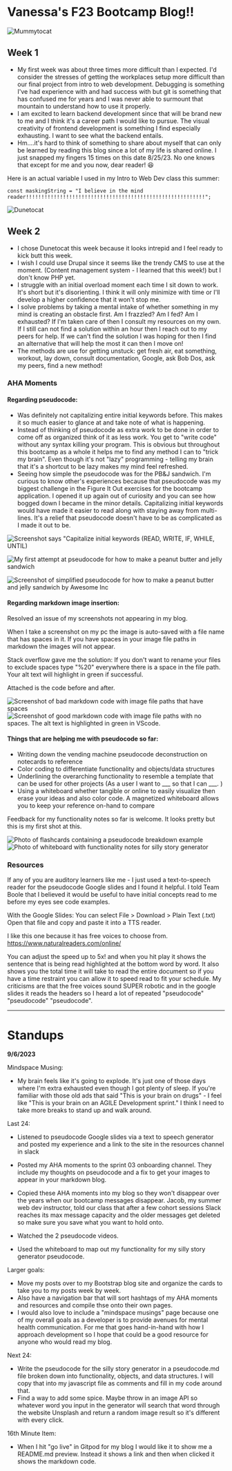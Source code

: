 # Vanessa's F23 Bootcamp Blog!!

![Mummytocat](img/mummytocat.gif)

## Week 1

- My first week was about three times more difficult than I expected.  I'd consider the stresses of getting the workplaces setup more difficult than our final project from intro to web development.  Debugging is something I've had experience with and had success with but git is something that has confused me for years and I was never able to surmount that mountain to understand how to use it properly.  
- I am excited to learn backend development since that will be brand new to me and I think it's a career path I would like to pursue.  The visual creativity of frontend development is something I find especially exhausting.  I want to see what the backend entails.
- Hm....it's hard to think of something to share about myself that can only be learned by reading this blog since a lot of my life is shared online.  I just snapped my fingers 15 times on this date 8/25/23.  No one knows that except for me and you now, dear reader! :laughing:

Here is an actual variable I used in my Intro to Web Dev class this summer:
```
const maskingString = "I believe in the mind reader!!!!!!!!!!!!!!!!!!!!!!!!!!!!!!!!!!!!!!!!!!!!!!!!!!!!!!!!!!";
```



![Dunetocat](img/dunetocat.png)

## Week 2

- I chose Dunetocat this week because it looks intrepid and I feel ready to kick butt this week.
- I wish I could use Drupal since it seems like the trendy CMS to use at the moment.  (Content management system - I learned that this week!) but I don't know PHP yet.
- I struggle with an initial overload moment each time I sit down to work.  It's short but it's disorienting.  I think it will only minimize with time or I'll develop a higher confidence that it won't stop me.
- I solve problems by taking a mental intake of whether something in my mind is creating an obstacle first.  Am I frazzled?  Am I fed?  Am I exhausted?  If I'm taken care of then I consult my resources on my own.  If I still can not find a solution within an hour then I reach out to my peers for help.  If we can't find the solution I was hoping for then I find an alternative that will help the most it can then I move on!
 - The methods are use for getting unstuck: get fresh air, eat something, workout, lay down, consult documentation, Google, ask Bob Dos, ask my peers, find a new method!

### AHA Moments

#### Regarding pseudocode:

- Was definitely not capitalizing entire initial keywords before.  This makes it so much easier to glance at and take note of what is happening.
- Instead of thinking of pseudocode as extra work to be done in order to come off as organized think of it as less work.  You get to "write code" without any syntax killing your program.  This is obvious but throughout this bootcamp as a whole it helps me to find any method I can to "trick my brain".  Even though it's not "lazy" programming - telling my brain that it's a shortcut to be lazy makes my mind feel refreshed.
- Seeing how simple the pseudocode was for the PB&J sandwich.  I'm curious to know other's experiences because that pseudocode was my biggest challenge in the Figure It Out exercises for the bootcamp application.  I opened it up again out of curiosity and you can see how bogged down I became in the minor details.  Capitalizing initial keywords would have made it easier to read along with staying away from multi-lines.  It's a relief that pseudocode doesn't have to be as complicated as I made it out to be.

![Screenshot says "Capitalize initial keywords (READ, WRITE, IF, WHILE, UNTIL)](img/Screenshot%202023-09-06%20092525.png)

![My first attempt at pseudocode for how to make a peanut butter and jelly sandwich](img/Screenshot%202023-09-06%20093042.png)

![Screenshot of simplified pseudocode for how to make a peanut butter and jelly sandwich by Awesome Inc](img/Screenshot%202023-09-06%20094548.png)

#### Regarding markdown image insertion:

Resolved an issue of my screenshots not appearing in my blog.

When I take a screenshot on my pc the image is auto-saved with a file name that has spaces in it.  If you have spaces in your image file paths in markdown the images will not appear.

Stack overflow gave me the solution: If you don't want to rename your files to exclude spaces type "%20" everywhere there is a space in the file path. Your alt text will highlight in green if successful.

Attached is the code before and after.

![Screenshot of bad markdown code with image file paths that have spaces](img/Screenshot%202023-09-06%20110159.png)
![Screenshot of good markdown code with image file paths with no spaces.  The alt text is highlighted in green in VScode.](img/Screenshot%202023-09-06%20110305.png)

#### Things that are helping me with pseudocode so far:

- Writing down the vending machine pseudocode deconstruction on notecards to reference
- Color coding to differentiate functionality and objects/data structures
- Underlining the overarching functionality to resemble a template that can be used for other projects (As a user I want to ___ so that I can ___. )
- Using a whiteboard whether tangible or online to easily visualize then erase your ideas and also color code.  A magnetized whiteboard allows you to keep your reference on-hand to compare

Feedback for my functionality notes so far is welcome.  It looks pretty but this is my first shot at this.

![Photo of flashcards containing a pseudocode breakdown example](img/PXL_20230906_181451386.jpg)
![Photo of whiteboard with functionality notes for silly story generator](img/PXL_20230906_181502588.jpg)

### Resources

If any of you are auditory learners like me - I just used a text-to-speech reader for the pseudocode Google slides and I found it helpful.  I told Team Boole that I believed it would be useful to have initial concepts read to me before my eyes see code examples.

With the Google Slides: You can select File > Download > Plain Text (.txt)
Open that file and copy and paste it into a TTS reader.

I like this one because it has free voices to choose from.
https://www.naturalreaders.com/online/

You can adjust the speed up to 5x! and when you hit play it shows the sentence that is being read highlighted at the bottom word by word.  It also shows you the total time it will take to read the entire document so if you have a time restraint you can allow it to speed read to fit your schedule.
My criticisms are that the free voices sound SUPER robotic and in the google slides it reads the headers so I heard a lot of repeated "pseudocode" "pseudocode" "pseudocode".

---

# Standups

**9/6/2023**

Mindspace Musing: 

- My brain feels like it's going to explode.  It's just one of those days where I'm extra exhausted even though I got plenty of sleep.  If you're familiar with those old ads that said "This is your brain on drugs" - I feel like "This is your brain on an AGILE Development sprint." I think I need to take more breaks to stand up and walk around.

Last 24: 

- Listened to pseudocode Google slides via a text to speech generator and posted my experience and a link to the site in the resources channel in slack

- Posted my AHA moments to the sprint 03 onboarding channel.  They include my thoughts on pseudocode and a fix to get your images to appear in your markdown blog.

- Copied these AHA moments into my blog so they won't disappear over the years when our bootcamp messages disappear. Jacob, my summer web dev instructor, told our class that after a few cohort sessions Slack reaches its max message capacity and the older messages get deleted so make sure you save what you want to hold onto.

- Watched the 2 pseudocode videos.

- Used the whiteboard to map out my functionality for my silly story generator pseudocode.

Larger goals:

- Move my posts over to my Bootstrap blog site and organize the cards to take you to my posts week by week.
- Also have a navigation bar that will sort hashtags of my AHA moments and resources and compile thse onto their own pages.
- I would also love to include a "mindspace musings" page because one of my overall goals as a developer is to provide avenues for mental health communication.  For me that goes hand-in-hand with how I approach development so I hope that could be a good resource for anyone who would read my blog.

Next 24:

- Write the pseudocode for the silly story generator in a pseudocode.md file broken down into functionality, objects, and data structures. I will copy that into my javascript file as comments and fill in my code around that.
- Find a way to add some spice. Maybe throw in an image API so whatever word you input in the generator will search that word through the website Unsplash and return a random image result so it's different with every click.

16th Minute Item:

- When I hit "go live" in Gitpod for my blog I would like it to show me a README.md preview.  Instead it shows a link and then when clicked it shows the markdown code.

